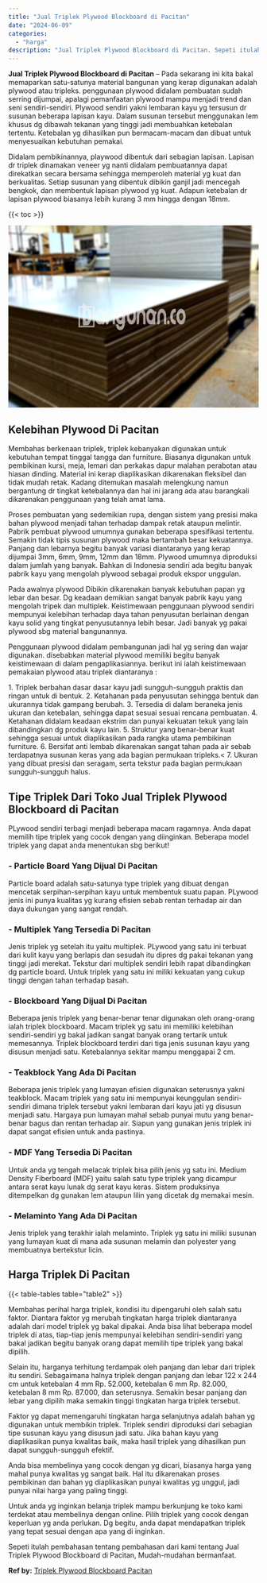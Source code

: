 ```yaml
---
title: "Jual Triplek Plywood Blockboard di Pacitan"
date: "2024-06-09"
categories: 
  - "harga"
description: "Jual Triplek Plywood Blockboard di Pacitan. Sepeti itulah pembahasan tentang pembahasan dari kami tentang Jual Triplek Plywood Blockboard di Pacitan, Mudah-m..."
---
```


**Jual Triplek Plywood Blockboard di Pacitan** – Pada sekarang ini kita bakal memaparkan satu-satunya material bangunan yang kerap digunakan adalah plywood atau tripleks. penggunaan plywood didalam pembuatan sudah serring dijumpai, apalagi pemanfaatan plywood mampu menjadi trend dan seni sendiri-sendiri. Plywood sendiri yakni lembaran kayu yg tersusun dr susunan beberapa lapisan kayu. Dalam susunan tersebut menggunakan lem khusus dg dibawah tekanan yang tinggi jadi membuahkan ketebalan tertentu. Ketebalan yg dihasilkan pun bermacam-macam dan dibuat untuk menyesuaikan kebutuhan pemakai.

Didalam pembikinannya, playwood dibentuk dari sebagian lapisan. Lapisan dr triplek dinamakan veneer yg nanti didalam pembuatannya dapat direkatkan secara bersama sehingga memperoleh material yg kuat dan berkualitas. Setiap susunan yang dibentuk dibikin ganjil jadi mencegah bengkok, dan membentuk lapisan plywood yg kuat. Adapun ketebalan dr lapisan plywood biasanya lebih kurang 3 mm hingga dengan 18mm.

{{< toc >}}

![Jual Triplek Plywood Blockboard di Pacitan](/images/jual-triplek-murah-03.png)

## Kelebihan Plywood Di Pacitan

Membahas berkenaan triplek, triplek kebanyakan digunakan untuk kebutuhan tempat tinggal tangga dan furniture. Biasanya digunakan untuk pembikinan kursi, meja, lemari dan perkakas dapur malahan perabotan atau hiasan dinding. Material ini kerap diaplikasikan dikarenakan fleksibel dan tidak mudah retak. Kadang ditemukan masalah melengkung namun bergantung dr tingkat ketebalannya dan hal ini jarang ada atau barangkali dikarenakan penggunaan yang telah amat lama.

Proses pembuatan yang sedemikian rupa, dengan sistem yang presisi maka bahan plywood menjadi tahan terhadap dampak retak ataupun melintir. Pabrik pembuat plywood umumnya gunakan beberapa spesifikasi tertentu. Semakin tidak tipis susunan plywood maka bertambah besar kekuatannya. Panjang dan lebarnya begitu banyak variasi diantaranya yang kerap dijumpai 3mm, 6mm, 9mm, 12mm dan 18mm. Plywood umumnya diproduksi dalam jumlah yang banyak. Bahkan di Indonesia sendiri ada begitu banyak pabrik kayu yang mengolah plywood sebagai produk ekspor unggulan.

Pada awalnya plywood Dibikin dikarenakan banyak kebutuhan papan yg lebar dan besar. Dg keadaan demikian sangat banyak pabrik kayu yang mengolah tripek dan multiplek. Keistimewaan penggunaan plywood sendiri mempunyai kelebihan terhadap daya tahan penyusutan berlainan dengan kayu solid yang tingkat penyusutannya lebih besar. Jadi banyak yg pakai plywood sbg material bangunannya.

Penggunaan plywood didalam pembangunan jadi hal yg sering dan wajar digunakan. disebabkan material plywood memiliki begitu banyak keistimewaan di dalam pengaplikasiannya. berikut ini ialah keistimewaan pemakaian plywood atau triplek diantaranya :

1\. Triplek berbahan dasar dasar kayu jadi sungguh-sungguh praktis dan ringan untuk di bentuk. 2. Ketahanan pada penyusutan sehingga bentuk dan ukurannya tidak gampang berubah. 3. Tersedia di dalam beraneka jenis ukuran dan ketebalan, sehingga dapat sesuai sesuai rencana pembuatan. 4. Ketahanan didalam keadaan ekstrim dan punyai kekuatan tekuk yang lain dibandingkan dg produk kayu lain. 5. Struktur yang benar-benar kuat sehingga sesuai untuk diaplikasikan pada rangka utama pembikinan furniture. 6. Bersifat anti lembab dikarenakan sangat tahan pada air sebab terdapatnya susunan keras yang ada bagian permukaan tripleks.< 7. Ukuran yang dibuat presisi dan seragam, serta tekstur pada bagian permukaan sungguh-sungguh halus.

## Tipe Triplek Dari Toko Jual Triplek Plywood Blockboard di Pacitan

PLywood sendiri terbagi menjadi beberapa macam ragamnya. Anda dapat memilih tipe triplek yang cocok dengan yang diinginkan. Beberapa model triplek yang dapat anda menentukan sbg berikut!

### \- Particle Board Yang Dijual Di Pacitan

Particle board adalah satu-satunya type triplek yang dibuat dengan mencetak serpihan-serpihan kayu untuk membentuk suatu papan. PLywood jenis ini punya kualitas yg kurang efisien sebab rentan terhadap air dan daya dukungan yang sangat rendah.

### \- Multiplek Yang Tersedia Di Pacitan

Jenis triplek yg setelah itu yaitu multiplek. PLywood yang satu ini terbuat dari kulit kayu yang berlapis dan sesudah itu dipres dg pakai tekanan yang tinggi jadi merekat. Tekstur dari multiplek sendiri lebih rapat dibandingkan dg particle board. Untuk triplek yang satu ini miliki kekuatan yang cukup tinggi dengan tahan terhadap basah.

### \- Blockboard Yang Dijual Di Pacitan

Beberapa jenis triplek yang benar-benar tenar digunakan oleh orang-orang ialah triplek blockboard. Macam triplek yg satu ini memiliki kelebihan sendiri-sendiri yg bakal jadikan sangat banyak orang tertarik untuk memesannya. Triplek blockboard terdiri dari tiga jenis susunan kayu yang disusun menjadi satu. Ketebalannya sekitar mampu menggapai 2 cm.

### \- Teakblock Yang Ada Di Pacitan

Beberapa jenis triplek yang lumayan efisien digunakan seterusnya yakni teakblock. Macam triplek yang satu ini mempunyai keunggulan sendiri-sendiri dimana triplek tersebut yakni lembaran dari kayu jati yg disusun menjadi satu. Hargaya pun lumayan mahal sebab punyai mutu yang benar-benar bagus dan rentan terhadap air. Siapun yang gunakan jenis triplek ini dapat sangat efisien untuk anda pastinya.

### \- MDF Yang Tersedia Di Pacitan

Untuk anda yg tengah melacak triplek bisa pilih jenis yg satu ini. Medium Density Fiberboard (MDF) yaitu salah satu type triplek yang dicampur antara serat kayu lunak dg serat kayu keras. Sistem produksinya ditempelkan dg gunakan lem ataupun lilin yang dicetak dg memakai mesin.

### \- Melaminto Yang Ada Di Pacitan

Jenis triplek yang terakhir ialah melaminto. Triplek yg satu ini miliki susunan yang lumayan kuat di mana ada susunan melamin dan polyester yang membuatnya bertekstur licin.

## Harga Triplek Di Pacitan

{{< table-tables table="table2" >}}

Membahas perihal harga triplek, kondisi itu dipengaruhi oleh salah satu faktor. Diantara faktor yg merubah tingkatan harga triplek diantaranya adalah dari model triplek yg bakal dipakai. Anda bisa lihat beberapa model triplek di atas, tiap-tiap jenis mempunyai kelebihan sendiri-sendiri yang bakal jadikan begitu banyak orang dapat memilih tipe triplek yang bakal dipilih.

Selain itu, harganya terhitung terdampak oleh panjang dan lebar dari triplek itu sendiri. Sebagaimana halnya triplek dengan panjang dan lebar 122 x 244 cm untuk ketebalan 4 mm Rp. 52.000, ketebalan 6 mm Rp. 82.000, ketebalan 8 mm Rp. 87.000, dan seterusnya. Semakin besar panjang dan lebar yang dipilih maka semakin tinggi tingkatan harga triplek tersebut.

Faktor yg dapat memengaruhi tingkatan harga selanjutnya adalah bahan yg digunakan untuk membikin triplek. Triplek sendiri diproduksi dari sebagian tipe susunan kayu yang disusun jadi satu. Jika bahan kayu yang diaplikasikan punya kwalitas baik, maka hasil triplek yang dihasilkan pun dapat sungguh-sungguh efektif.

Anda bisa membelinya yang cocok dengan yg dicari, biasanya harga yang mahal punya kwalitas yg sangat baik. Hal itu dikarenakan proses pembikinan dan bahan yg diaplikasikan punyai kwalitas yg unggul, jadi punyai nilai harga yang paling tinggi.

Untuk anda yg inginkan belanja triplek mampu berkunjung ke toko kami terdekat atau membelinya dengan online. Pilih triplek yang cocok dengan keperluan yg anda perlukan. Dg begitu, anda dapat mendapatkan triplek yang tepat sesuai dengan apa yang di inginkan.

Sepeti itulah pembahasan tentang pembahasan dari kami tentang Jual Triplek Plywood Blockboard di Pacitan, Mudah-mudahan bermanfaat.

**Ref by:** [Triplek Plywood Blockboard Pacitan](https://id.wikipedia.org/wiki/Triplek)
